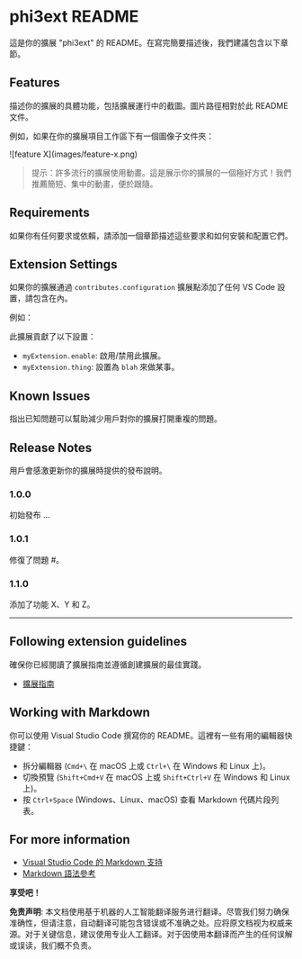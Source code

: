 # phi3ext README

這是你的擴展 "phi3ext" 的 README。在寫完簡要描述後，我們建議包含以下章節。

## Features

描述你的擴展的具體功能，包括擴展運行中的截圖。圖片路徑相對於此 README 文件。

例如，如果在你的擴展項目工作區下有一個圖像子文件夾：

\!\[feature X\]\(images/feature-x.png\)

> 提示：許多流行的擴展使用動畫。這是展示你的擴展的一個極好方式！我們推薦簡短、集中的動畫，便於跟隨。

## Requirements

如果你有任何要求或依賴，請添加一個章節描述這些要求和如何安裝和配置它們。

## Extension Settings

如果你的擴展通過 `contributes.configuration` 擴展點添加了任何 VS Code 設置，請包含在內。

例如：

此擴展貢獻了以下設置：

* `myExtension.enable`: 啟用/禁用此擴展。
* `myExtension.thing`: 設置為 `blah` 來做某事。

## Known Issues

指出已知問題可以幫助減少用戶對你的擴展打開重複的問題。

## Release Notes

用戶會感激更新你的擴展時提供的發布說明。

### 1.0.0

初始發布 ...

### 1.0.1

修復了問題 #。

### 1.1.0

添加了功能 X、Y 和 Z。

---

## Following extension guidelines

確保你已經閱讀了擴展指南並遵循創建擴展的最佳實踐。

* [擴展指南](https://code.visualstudio.com/api/references/extension-guidelines?WT.mc_id=aiml-137032-kinfeylo)

## Working with Markdown

你可以使用 Visual Studio Code 撰寫你的 README。這裡有一些有用的編輯器快捷鍵：

* 拆分編輯器 (`Cmd+\` 在 macOS 上或 `Ctrl+\` 在 Windows 和 Linux 上)。
* 切換預覽 (`Shift+Cmd+V` 在 macOS 上或 `Shift+Ctrl+V` 在 Windows 和 Linux 上)。
* 按 `Ctrl+Space` (Windows、Linux、macOS) 查看 Markdown 代碼片段列表。

## For more information

* [Visual Studio Code 的 Markdown 支持](http://code.visualstudio.com/docs/languages/markdown?WT.mc_id=aiml-137032-kinfeylo)
* [Markdown 語法參考](https://help.github.com/articles/markdown-basics/)

**享受吧！**

**免责声明**:
本文档使用基于机器的人工智能翻译服务进行翻译。尽管我们努力确保准确性，但请注意，自动翻译可能包含错误或不准确之处。应将原文档视为权威来源。对于关键信息，建议使用专业人工翻译。对于因使用本翻译而产生的任何误解或误读，我们概不负责。